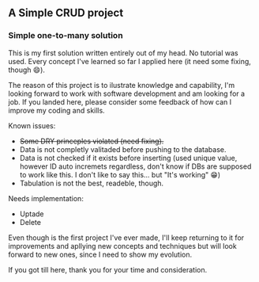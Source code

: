 ## A Simple CRUD project

### Simple one-to-many solution

This is my first solution written entirely out of my head. No tutorial was used. Every concept I've learned so far I applied here (it need some fixing, though :smile:).

The reason of this project is to ilustrate knowledge and capability, I'm looking forward to work with software development and am looking for a job. If you landed here, please consider some feedback of how can I improve my coding and skills.

Known issues:
- ~~Some DRY princeples violated (need fixing).~~
- Data is not completly valitaded before pushing to the database.
- Data is not checked if it exists before inserting (used unique value, however ID auto incremets regardless, don't know if DBs are supposed to work like this. I don't like to say this... but "It's working" :grin:)
- Tabulation is not the best, readeble, though.

Needs implementation:
- Uptade
- Delete

Even though is the first project I've ever made, I'll keep returning to it for improvements and apllying new concepts and techniques but will look forward to new ones, since I need to show my evolution.

If you got till here, thank you for your time and consideration.


